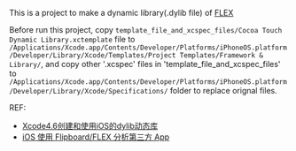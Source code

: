 This is a project to make a dynamic library(.dylib file) of [FLEX](https://github.com/qiaoxueshi/FLEXDynamicLibProject)

Before run this project, copy `template_file_and_xcspec_files/Cocoa Touch Dynamic Library.xctemplate` file to `/Applications/Xcode.app/Contents/Developer/Platforms/iPhoneOS.platform/Developer/Library/Xcode/Templates/Project Templates/Framework & Library/`, and copy other '.xcspec' files in 'template_file_and_xcspec_files' to `/Applications/Xcode.app/Contents/Developer/Platforms/iPhoneOS.platform/Developer/Library/Xcode/Specifications/` folder to replace orignal files.

REF:

* [Xcode4.6创建和使用iOS的dylib动态库](http://blog.csdn.net/hursing/article/details/8951958)
* [iOS 使用 Flipboard/FLEX 分析第三方 App](http://itony.me/774.html)